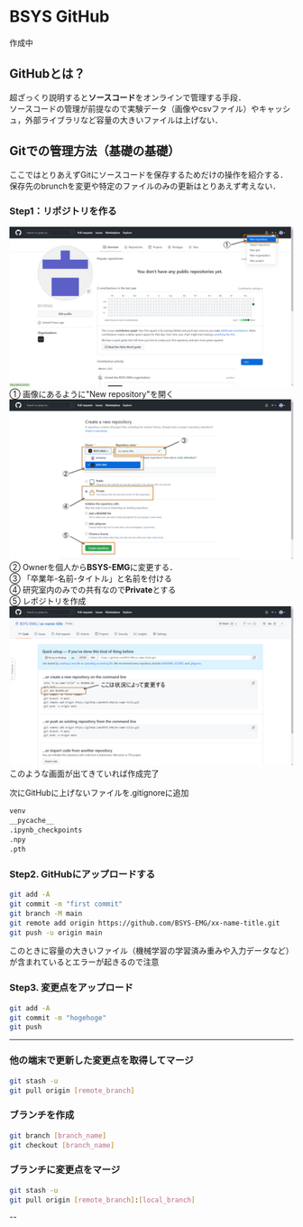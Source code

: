 # BSYS GitHub
作成中<br>

## GitHubとは？
超ざっくり説明すると**ソースコード**をオンラインで管理する手段．<br>
ソースコードの管理が前提なので実験データ（画像やcsvファイル）やキャッシュ，外部ライブラリなど容量の大きいファイルは上げない．<br>

## Gitでの管理方法（基礎の基礎）
ここではとりあえずGitにソースコードを保存するためだけの操作を紹介する．<br>
保存先のbrunchを変更や特定のファイルのみの更新はとりあえず考えない．<br>

### Step1：リポジトリを作る
<img src="img/step1.png"><br>
① 画像にあるように"New repository"を開く<br>
<img src="img/step2.png"><br>
② Ownerを個人から**BSYS-EMG**に変更する．<br>
③ 「卒業年-名前-タイトル」と名前を付ける<br>
④ 研究室内のみでの共有なので**Private**とする<br>
⑤ レポジトリを作成<br>
<img src="img/step3.png">
このような画面が出てきていれば作成完了<br>

次にGitHubに上げないファイルを.gitignoreに追加

```bash
venv
__pycache__
.ipynb_checkpoints
.npy
.pth
```

### Step2. GitHubにアップロードする

```bash
git add -A
git commit -m "first commit"
git branch -M main
git remote add origin https://github.com/BSYS-EMG/xx-name-title.git
git push -u origin main
```

このときに容量の大きいファイル（機械学習の学習済み重みや入力データなど）が含まれているとエラーが起きるので注意

### Step3. 変更点をアップロード

```bash
git add -A
git commit -m "hogehoge"
git push
```

---
### 他の端末で更新した変更点を取得してマージ

```bash
git stash -u
git pull origin [remote_branch]
```

### ブランチを作成

```bash
git branch [branch_name]
git checkout [branch_name]
```

### ブランチに変更点をマージ

```bash
git stash -u
git pull origin [remote_branch]:[local_branch]
```

--

